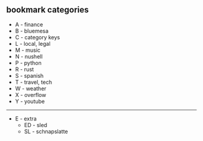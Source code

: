 ## bookmark categories

* A - finance
* B - bluemesa
* C - category keys
* L - local, legal
* M - music
* N - nushell
* P - python
* R - rust
* S - spanish
* T - travel, tech
* W - weather
* X - overflow
* Y - youtube

---

* E - extra
  * ED - sled
  * SL - schnapslatte
